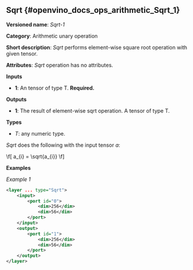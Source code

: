 ## Sqrt <a name="Sqrt"></a> {#openvino_docs_ops_arithmetic_Sqrt_1}

**Versioned name**: *Sqrt-1*

**Category**: Arithmetic unary operation

**Short description**: *Sqrt* performs element-wise square root operation with given tensor.

**Attributes**: *Sqrt* operation has no attributes.

**Inputs**

* **1**: An tensor of type T. **Required.**

**Outputs**

* **1**: The result of element-wise sqrt operation. A tensor of type T.

**Types**

* *T*: any numeric type.

*Sqrt* does the following with the input tensor *a*:

\f[
a_{i} = \sqrt{a_{i}}
\f]

**Examples**

*Example 1*

```xml
<layer ... type="Sqrt">
    <input>
        <port id="0">
            <dim>256</dim>
            <dim>56</dim>
        </port>
    </input>
    <output>
        <port id="1">
            <dim>256</dim>
            <dim>56</dim>
        </port>
    </output>
</layer>
```
